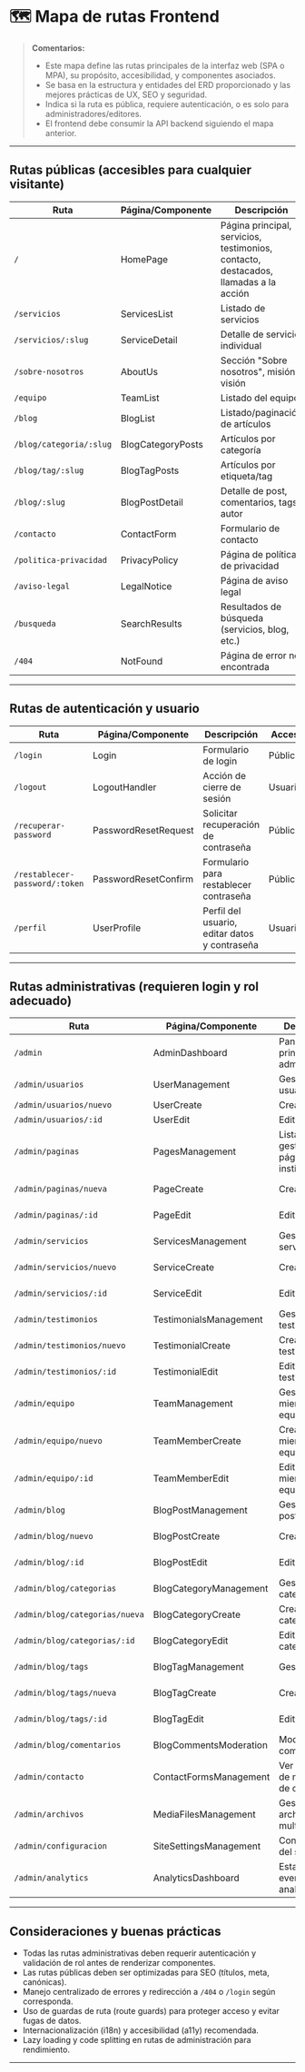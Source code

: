 # 🗺️ Mapa de rutas Frontend

> **Comentarios:**  
> - Este mapa define las rutas principales de la interfaz web (SPA o MPA), su propósito, accesibilidad, y componentes asociados.
> - Se basa en la estructura y entidades del ERD proporcionado y las mejores prácticas de UX, SEO y seguridad.
> - Indica si la ruta es pública, requiere autenticación, o es solo para administradores/editores.
> - El frontend debe consumir la API backend siguiendo el mapa anterior.

---

## Rutas públicas (accesibles para cualquier visitante)

| Ruta                       | Página/Componente                | Descripción                                         |
|----------------------------|----------------------------------|-----------------------------------------------------|
| `/`                        | HomePage                         | Página principal, servicios, testimonios, contacto, destacados, llamadas a la acción |
| `/servicios`               | ServicesList                     | Listado de servicios                                |
| `/servicios/:slug`         | ServiceDetail                    | Detalle de servicio individual                      |
| `/sobre-nosotros`          | AboutUs                          | Sección "Sobre nosotros", misión, visión            |
| `/equipo`                  | TeamList                         | Listado del equipo                                  |
| `/blog`                    | BlogList                         | Listado/paginación de artículos                     |
| `/blog/categoria/:slug`    | BlogCategoryPosts                | Artículos por categoría                             |
| `/blog/tag/:slug`          | BlogTagPosts                     | Artículos por etiqueta/tag                          |
| `/blog/:slug`              | BlogPostDetail                   | Detalle de post, comentarios, tags, autor           |
| `/contacto`                | ContactForm                      | Formulario de contacto                              |
| `/politica-privacidad`     | PrivacyPolicy                    | Página de política de privacidad                    |
| `/aviso-legal`             | LegalNotice                      | Página de aviso legal                               |
| `/busqueda`                | SearchResults                    | Resultados de búsqueda (servicios, blog, etc.)      |
| `/404`                     | NotFound                         | Página de error no encontrada                       |

---

## Rutas de autenticación y usuario

| Ruta                       | Página/Componente                | Descripción                                        | Acceso    |
|----------------------------|----------------------------------|----------------------------------------------------|-----------|
| `/login`                   | Login                            | Formulario de login                                | Pública   |
| `/logout`                  | LogoutHandler                    | Acción de cierre de sesión                         | Usuarios  |
| `/recuperar-password`      | PasswordResetRequest             | Solicitar recuperación de contraseña               | Pública   |
| `/restablecer-password/:token` | PasswordResetConfirm         | Formulario para restablecer contraseña             | Pública   |
| `/perfil`                  | UserProfile                      | Perfil del usuario, editar datos y contraseña      | Usuarios  |

---

## Rutas administrativas (requieren login y rol adecuado)

| Ruta                       | Página/Componente                | Descripción                                        | Roles      |
|----------------------------|----------------------------------|----------------------------------------------------|------------|
| `/admin`                   | AdminDashboard                   | Panel principal de administración                  | ADMIN, EDITOR |
| `/admin/usuarios`          | UserManagement                   | Gestión de usuarios                                | ADMIN      |
| `/admin/usuarios/nuevo`    | UserCreate                       | Crear usuario                                      | ADMIN      |
| `/admin/usuarios/:id`      | UserEdit                         | Editar usuario                                     | ADMIN      |
| `/admin/paginas`           | PagesManagement                  | Listado y gestión de páginas institucionales        | ADMIN, EDITOR |
| `/admin/paginas/nueva`     | PageCreate                       | Crear página                                       | ADMIN, EDITOR |
| `/admin/paginas/:id`       | PageEdit                         | Editar página                                      | ADMIN, EDITOR |
| `/admin/servicios`         | ServicesManagement               | Gestionar servicios                                | ADMIN, EDITOR |
| `/admin/servicios/nuevo`   | ServiceCreate                    | Crear servicio                                     | ADMIN, EDITOR |
| `/admin/servicios/:id`     | ServiceEdit                      | Editar servicio                                    | ADMIN, EDITOR |
| `/admin/testimonios`       | TestimonialsManagement           | Gestionar testimonios                              | ADMIN, EDITOR |
| `/admin/testimonios/nuevo` | TestimonialCreate                | Crear testimonio                                   | ADMIN, EDITOR |
| `/admin/testimonios/:id`   | TestimonialEdit                  | Editar testimonio                                  | ADMIN, EDITOR |
| `/admin/equipo`            | TeamManagement                   | Gestionar miembros del equipo                      | ADMIN, EDITOR |
| `/admin/equipo/nuevo`      | TeamMemberCreate                 | Crear miembro de equipo                            | ADMIN, EDITOR |
| `/admin/equipo/:id`        | TeamMemberEdit                   | Editar miembro de equipo                           | ADMIN, EDITOR |
| `/admin/blog`              | BlogPostManagement               | Gestionar posts del blog                           | ADMIN, EDITOR |
| `/admin/blog/nuevo`        | BlogPostCreate                   | Crear post                                         | ADMIN, EDITOR |
| `/admin/blog/:id`          | BlogPostEdit                     | Editar post                                        | ADMIN, EDITOR |
| `/admin/blog/categorias`   | BlogCategoryManagement           | Gestionar categorías                               | ADMIN, EDITOR |
| `/admin/blog/categorias/nueva` | BlogCategoryCreate           | Crear categoría                                    | ADMIN, EDITOR |
| `/admin/blog/categorias/:id` | BlogCategoryEdit               | Editar categoría                                   | ADMIN, EDITOR |
| `/admin/blog/tags`         | BlogTagManagement                | Gestionar tags                                     | ADMIN, EDITOR |
| `/admin/blog/tags/nueva`   | BlogTagCreate                    | Crear tag                                          | ADMIN, EDITOR |
| `/admin/blog/tags/:id`     | BlogTagEdit                      | Editar tag                                         | ADMIN, EDITOR |
| `/admin/blog/comentarios`  | BlogCommentsModeration           | Moderar comentarios                                | ADMIN, EDITOR |
| `/admin/contacto`          | ContactFormsManagement           | Ver bandeja de mensajes de contacto                 | ADMIN, EDITOR |
| `/admin/archivos`          | MediaFilesManagement             | Gestionar archivos multimedia                      | ADMIN, EDITOR |
| `/admin/configuracion`     | SiteSettingsManagement           | Configuración del sitio                            | ADMIN      |
| `/admin/analytics`         | AnalyticsDashboard               | Estadísticas y eventos analíticos                  | ADMIN      |

---

## Consideraciones y buenas prácticas

- Todas las rutas administrativas deben requerir autenticación y validación de rol antes de renderizar componentes.
- Las rutas públicas deben ser optimizadas para SEO (títulos, meta, canónicas).
- Manejo centralizado de errores y redirección a `/404` o `/login` según corresponda.
- Uso de guardas de ruta (route guards) para proteger acceso y evitar fugas de datos.
- Internacionalización (i18n) y accesibilidad (a11y) recomendada.
- Lazy loading y code splitting en rutas de administración para rendimiento.

---